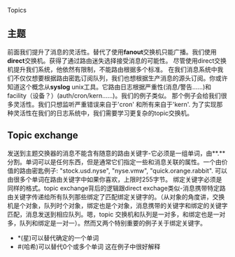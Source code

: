 Topics
## 主题
前面我们提升了消息的灵活性。替代了使用**fanout**交换机只能广播。我们使用**direct**交换机。获得了通过路由迷失选择接受消息的可能性。
尽管使用direct交换机提升我们系统，他依然有限制，不能路由根据多个标准。
在我们消息系统中我们不仅仅想要根据路由密匙订阅队列，我们也想根据生产消息的源头订阅。你或许知道这个概念从**syslog** unix工具。它路由日志根据严重性(消息/警告……)和facility（设备？）(auth/cron/kern……)。我们的例子类似。
那个例子会给我们很多灵活性。我们只想监听严重错误来自于'cron' 和所有来自于'kern'.
为了实现那种灵活性在我们的日志系统中，我们需要学习更复杂的topic交换机。
## Topic exchange
发送到主题交换器的消息不能含有随意的路由关键字-它必须是一组单词，由**.** 分割。单词可以是任何东西，但是通常它们指定一些和消息关联的属性。一个由价值的路由密匙例子: "stock.usd.nyse", "nyse.vmw", "quick.orange.rabbit". 可以由很多个单词在路由关键字中如果你喜欢，上限时255字节。
绑定关键字必须是同样的格式。topic exchange背后的逻辑跟direct exchage类似-消息携带特定路由关键字传递给所有队列那些绑定了匹配绑定关键字的。（从对象的角度讲，交换机是个对象，队列时个对象，绑定也是个对象，消息携带的关键字和绑定的关键字匹配，消息发送到相应队列。嗯，topic 交换机和队列是一对多，和绑定也是一对多，队列和绑定是一对一）。然而又两个特别重要的例子关于绑定关键字。
* \*(星)可以替代确定的一个单词
* \#(哈希)可以替代0个或多个单词
这在例子中很好解释
